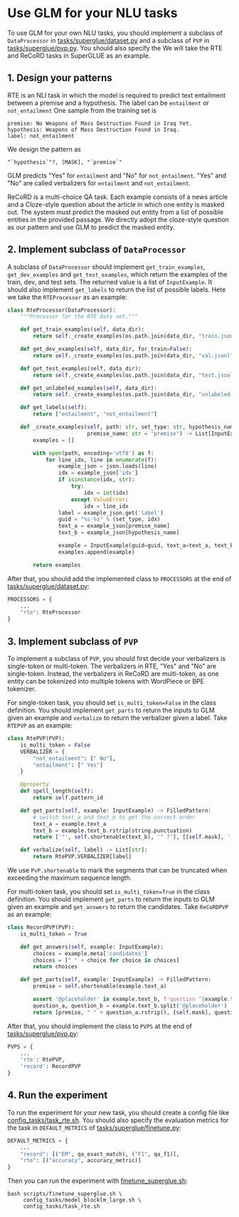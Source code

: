 # Use GLM for your NLU tasks
To use GLM for your own NLU tasks, you should implement a subclass of `DataProcessor` in [tasks/superglue/dataset.py](dataset.py) and a subclass of `PVP` in [tasks/superglue/pvp.py](pvp.py). You should also specify the  We will take the RTE and ReCoRD tasks in SuperGLUE as an example.

## 1. Design your patterns
RTE is an NLI task in which the model is required to predict text entailment between a premise and a hypothesis. The label can be `entailment` or `not_entailment` One sample from the training set is
```
premise: No Weapons of Mass Destruction Found in Iraq Yet.
hypothesis: Weapons of Mass Destruction Found in Iraq.
label: not_entailment
```
We design the pattern as
```
"`hypothesis`"?, [MASK], "`premise`"
```
GLM predicts "Yes" for `entailment` and "No" for `not_entailment`. "Yes" and "No" are called verbalizers for `entailment` and `not_entailment`.

ReCoRD is a multi-choice QA task. Each example consists of a news article and a Cloze-style question about the article in which one entity is masked out. The system must predict the masked out entity from a list of possible entities in the provided passage. We directly adopt the cloze-style question as our pattern and use GLM to predict the masked entity.

## 2. Implement subclass of `DataProcessor`
A subclass of `DataProcessor` should implement `get_train_examples`, `get_dev_examples` and `get_test_examples`, which return the examples of the train, dev, and test sets. The returned value is a list of `InputExample`. It should also implement `get_labels` to return the list of possible labels. Hete we take the `RTEProcessor` as an example:
```python
class RteProcessor(DataProcessor):
    """Processor for the RTE data set."""

    def get_train_examples(self, data_dir):
        return self._create_examples(os.path.join(data_dir, "train.jsonl"), "train")

    def get_dev_examples(self, data_dir, for_train=False):
        return self._create_examples(os.path.join(data_dir, "val.jsonl"), "dev")

    def get_test_examples(self, data_dir):
        return self._create_examples(os.path.join(data_dir, "test.jsonl"), "test")

    def get_unlabeled_examples(self, data_dir):
        return self._create_examples(os.path.join(data_dir, "unlabeled.jsonl"), "unlabeled")

    def get_labels(self):
        return ["entailment", "not_entailment"]

    def _create_examples(self, path: str, set_type: str, hypothesis_name: str = "hypothesis",
                         premise_name: str = "premise") -> List[InputExample]:
        examples = []

        with open(path, encoding='utf8') as f:
            for line_idx, line in enumerate(f):
                example_json = json.loads(line)
                idx = example_json['idx']
                if isinstance(idx, str):
                    try:
                        idx = int(idx)
                    except ValueError:
                        idx = line_idx
                label = example_json.get('label')
                guid = "%s-%s" % (set_type, idx)
                text_a = example_json[premise_name]
                text_b = example_json[hypothesis_name]

                example = InputExample(guid=guid, text_a=text_a, text_b=text_b, label=label, idx=idx)
                examples.append(example)

        return examples
```
After that, you should add the implemented class to ``PROCESSORS`` at the end of [tasks/superglue/dataset.py](dataset.py):
```python
PROCESSORS = {
    ...
    "rte": RteProcessor
}
```

## 3. Implement subclass of `PVP`
To implement a subclass of `PVP`, you should first decide your verbalizers is single-token or multi-token. The verbalizers in RTE, "Yes" and "No" are single-token. Instead, the verbalizers in ReCoRD are multi-token, as one entity can be tokenized into multiple tokens with WordPiece or BPE tokenizer.

For single-token task, you should set `is_multi_token=False` in the class definition. You should implement `get_parts` to return the inputs to GLM given an example and `verbalize` to return the verbalizer given a label. Take `RTEPVP` as an example:
```python
class RtePVP(PVP):
    is_multi_token = False
    VERBALIZER = {
        "not_entailment": [" No"],
        "entailment": [" Yes"]
    }

    @property
    def spell_length(self):
        return self.pattern_id

    def get_parts(self, example: InputExample) -> FilledPattern:
        # switch text_a and text_b to get the correct order
        text_a = example.text_a
        text_b = example.text_b.rstrip(string.punctuation)
        return ['"', self.shortenable(text_b), '" ?'], [[self.mask], ', "', self.shortenable(text_a), '"']

    def verbalize(self, label) -> List[str]:
        return RtePVP.VERBALIZER[label]
```
We use `PvP.shortenable` to mark the segments that can be truncated when exceeding the maximum sequence length.

For multi-token task, you should set `is_multi_token=True` in the class definition. You should implement `get_parts` to return the inputs to GLM given an example and `get_answers` to return the candidates. Take `ReCoRDPVP` as an example:
```python
class RecordPVP(PVP):
    is_multi_token = True

    def get_answers(self, example: InputExample):
        choices = example.meta['candidates']
        choices = [" " + choice for choice in choices]
        return choices

    def get_parts(self, example: InputExample) -> FilledPattern:
        premise = self.shortenable(example.text_a)

        assert '@placeholder' in example.text_b, f'question "{example.text_b}" does not contain a @placeholder token'
        question_a, question_b = example.text_b.split('@placeholder')
        return [premise, " " + question_a.rstrip(), [self.mask], question_b], []
```
After that, you should implement the class to `PVPS` at the end of [tasks/superglue/pvp.py](pvp.py):
```python
PVPS = {
    ...
    'rte': RtePVP,
    'record': RecordPVP
}
```
## 4. Run the experiment
To run the experiment for your new task, you should create a config file like [config_tasks/task_rte.sh](/config_tasks/task_rte.sh). You should also specify the evaluation metrics for the task in `DEFAULT_METRICS` of [tasks/superglue/finetune.py](finetune.py):
```python
DEFAULT_METRICS = {
    ...
    "record": [("EM", qa_exact_match), ("F1", qa_f1)],
    "rte": [("accuracy", accuracy_metric)]
}
```
Then you can run the experiment with [finetune_superglue.sh](/scripts/finetune_superglue.sh):
```shell
bash scripts/finetune_superglue.sh \
     config_tasks/model_blocklm_large.sh \
     config_tasks/task_rte.sh
```
